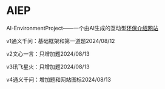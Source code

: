 # AIEP
AI-EnvironmentProject——一个由AI生成的互动型[环保介绍网站](https://aiep.deanqwq233.top)

v1通义千问：基础框架和第一道题2024/08/12

v2文心一言：只增加题2024/08/13

v3讯飞星火：只增加题2024/08/13

v4通义千问：增加题和网站图标2024/08/13